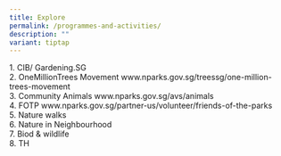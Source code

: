 ```yaml
---
title: Explore
permalink: /programmes-and-activities/
description: ""
variant: tiptap
---
```

<p>
1. CIB/ Gardening.SG <br>
2. OneMillionTrees Movement www.nparks.gov.sg/treessg/one-million-trees-movement <br>
	3. Community Animals www.nparks.gov.sg/avs/animals<br>
	4. FOTP www.nparks.gov.sg/partner-us/volunteer/friends-of-the-parks <br> 
	5. Nature walks<br>
	6. Nature in Neighbourhood <br>
	7. Biod &amp; wildlife<br>
	8. TH </p>